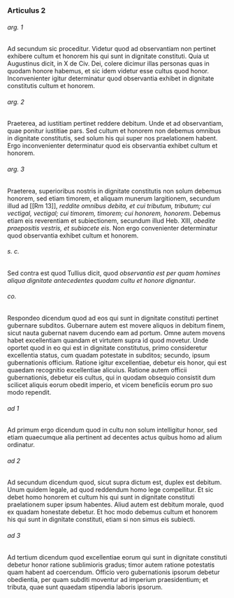 ### Articulus 2

###### arg. 1
Ad secundum sic proceditur. Videtur quod ad observantiam non pertinet exhibere cultum et honorem his qui sunt in dignitate constituti. Quia ut Augustinus dicit, in X de Civ. Dei, colere dicimur illas personas quas in quodam honore habemus, et sic idem videtur esse cultus quod honor. Inconvenienter igitur determinatur quod observantia exhibet in dignitate constitutis cultum et honorem.

###### arg. 2
Praeterea, ad iustitiam pertinet reddere debitum. Unde et ad observantiam, quae ponitur iustitiae pars. Sed cultum et honorem non debemus omnibus in dignitate constitutis, sed solum his qui super nos praelationem habent. Ergo inconvenienter determinatur quod eis observantia exhibet cultum et honorem.

###### arg. 3
Praeterea, superioribus nostris in dignitate constitutis non solum debemus honorem, sed etiam timorem, et aliquam munerum largitionem, secundum illud ad [[Rm 13]], *reddite omnibus debita, et cui tributum, tributum; cui vectigal, vectigal; cui timorem, timorem; cui honorem, honorem*. Debemus etiam eis reverentiam et subiectionem, secundum illud Heb. XIII, *obedite praepositis vestris, et subiacete eis*. Non ergo convenienter determinatur quod observantia exhibet cultum et honorem.

###### s. c.
Sed contra est quod Tullius dicit, quod *observantia est per quam homines aliqua dignitate antecedentes quodam cultu et honore dignantur*.

###### co.
Respondeo dicendum quod ad eos qui sunt in dignitate constituti pertinet gubernare subditos. Gubernare autem est movere aliquos in debitum finem, sicut nauta gubernat navem ducendo eam ad portum. Omne autem movens habet excellentiam quandam et virtutem supra id quod movetur. Unde oportet quod in eo qui est in dignitate constitutus, primo consideretur excellentia status, cum quadam potestate in subditos; secundo, ipsum gubernationis officium. Ratione igitur excellentiae, debetur eis honor, qui est quaedam recognitio excellentiae alicuius. Ratione autem officii gubernationis, debetur eis cultus, qui in quodam obsequio consistit dum scilicet aliquis eorum obedit imperio, et vicem beneficiis eorum pro suo modo rependit.

###### ad 1
Ad primum ergo dicendum quod in cultu non solum intelligitur honor, sed etiam quaecumque alia pertinent ad decentes actus quibus homo ad alium ordinatur.

###### ad 2
Ad secundum dicendum quod, sicut supra dictum est, duplex est debitum. Unum quidem legale, ad quod reddendum homo lege compellitur. Et sic debet homo honorem et cultum his qui sunt in dignitate constituti praelationem super ipsum habentes. Aliud autem est debitum morale, quod ex quadam honestate debetur. Et hoc modo debemus cultum et honorem his qui sunt in dignitate constituti, etiam si non simus eis subiecti.

###### ad 3
Ad tertium dicendum quod excellentiae eorum qui sunt in dignitate constituti debetur honor ratione sublimioris gradus; timor autem ratione potestatis quam habent ad coercendum. Officio vero gubernationis ipsorum debetur obedientia, per quam subditi moventur ad imperium praesidentium; et tributa, quae sunt quaedam stipendia laboris ipsorum.

